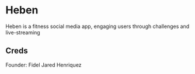 # Heben

Heben is a fitness social media app, engaging users through challenges and live-streaming

## Creds

Founder: Fidel Jared Henriquez
